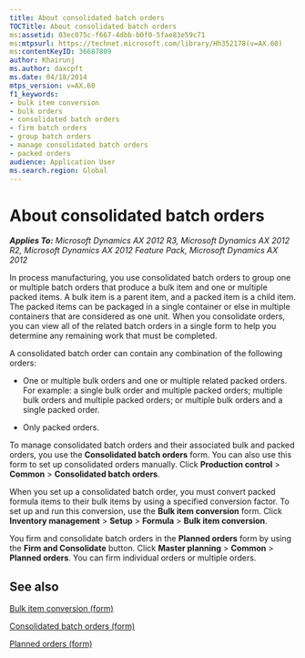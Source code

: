 ```yaml
---
title: About consolidated batch orders
TOCTitle: About consolidated batch orders
ms:assetid: 03ec075c-f667-4dbb-b0f0-5fae83e59c71
ms:mtpsurl: https://technet.microsoft.com/library/Hh352178(v=AX.60)
ms:contentKeyID: 36687809
author: Khairunj
ms.author: daxcpft
ms.date: 04/18/2014
mtps_version: v=AX.60
f1_keywords:
- bulk item conversion
- bulk orders
- consolidated batch orders
- firm batch orders
- group batch orders
- manage consolidated batch orders
- packed orders
audience: Application User
ms.search.region: Global
---
```


# About consolidated batch orders 


_**Applies To:** Microsoft Dynamics AX 2012 R3, Microsoft Dynamics AX 2012 R2, Microsoft Dynamics AX 2012 Feature Pack, Microsoft Dynamics AX 2012_

In process manufacturing, you use consolidated batch orders to group one or multiple batch orders that produce a bulk item and one or multiple packed items. A bulk item is a parent item, and a packed item is a child item. The packed items can be packaged in a single container or else in multiple containers that are considered as one unit. When you consolidate orders, you can view all of the related batch orders in a single form to help you determine any remaining work that must be completed.

A consolidated batch order can contain any combination of the following orders:

  - One or multiple bulk orders and one or multiple related packed orders. For example: a single bulk order and multiple packed orders; multiple bulk orders and multiple packed orders; or multiple bulk orders and a single packed order.

  - Only packed orders.

To manage consolidated batch orders and their associated bulk and packed orders, you use the **Consolidated batch orders** form. You can also use this form to set up consolidated orders manually. Click **Production control** \> **Common** \> **Consolidated batch orders**.

When you set up a consolidated batch order, you must convert packed formula items to their bulk items by using a specified conversion factor. To set up and run this conversion, use the **Bulk item conversion** form. Click **Inventory management** \> **Setup** \> **Formula** \> **Bulk item conversion**.

You firm and consolidate batch orders in the **Planned orders** form by using the **Firm and Consolidate** button. Click **Master planning** \> **Common** \> **Planned orders**. You can firm individual orders or multiple orders.

## See also

[Bulk item conversion (form)](https://technet.microsoft.com/library/hh209242\(v=ax.60\))

[Consolidated batch orders (form)](https://technet.microsoft.com/library/hh328731\(v=ax.60\))

[Planned orders (form)](https://technet.microsoft.com/library/aa620351\(v=ax.60\))

  


